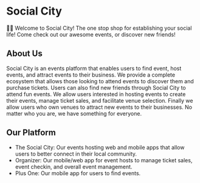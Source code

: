 # Social City

🙋‍♀️ Welcome to Social City! The one stop shop for establishing your social life! Come check out our awesome events, or discover new friends! 

## About Us

Social City is an events platform that enables users to find event, host events, and attract events to their business. We provide a complete ecosystem that allows those looking to attend events to discover them and purchase tickets. Users can also find new friends through Social City to attend fun events. We allow users interested in hosting events to create their events, manage ticket sales, and facilitate venue selection. Finally we allow users who own venues to attract new events to their businesses. No matter who you are, we have something for everyone.

## Our Platform

- The Social City: Our events hosting web and mobile apps that allow users to better connect in their local community.
- Organizer: Our mobile/web app for event hosts to manage ticket sales, event checkin, and overall event management.
- Plus One: Our mobile app for users to find events.
